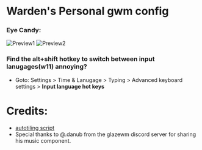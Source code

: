 # Warden's Personal gwm config
### Eye Candy:
![Preview1](https://github.com/warden7383/glazeConfig/assets/119640854/6acf85e7-4cad-4766-ba09-bc91402f2a09)
![Preview2](https://github.com/warden7383/glazeConfig/assets/119640854/d0b50b48-3b81-4701-ae1a-28a2ae0ad364)

### Find the alt+shift hotkey to switch between input lanugages(w11) annoying?
- Goto: Settings > Time & Lanugage > Typing > Advanced keyboard settings > **Input language hot keys**

# Credits:
- [autotiling script](https://github.com/cigh033/GlazeWM-autotiling-python)
- Special thanks to @.danub from the glazewm discord server for sharing his music component.
